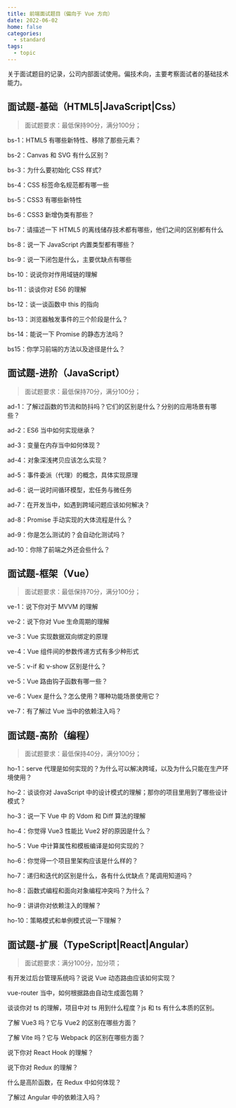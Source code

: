 ```yaml
---
title: 前端面试题目（偏向于 Vue 方向）
date: 2022-06-02
home: false
categories:
  - standard
tags:
  - topic
---
```


关于面试题目的记录，公司内部面试使用。偏技术向，主要考察面试者的基础技术能力。

<!-- more -->

## 面试题-基础（HTML5|JavaScript|Css）

> 面试题要求：最低保持90分，满分100分；

bs-1：HTML5 有哪些新特性、移除了那些元素？

bs-2：Canvas 和 SVG 有什么区别？

bs-3：为什么要初始化 CSS 样式?

bs-4：CSS 标签命名规范都有哪一些

bs-5：CSS3 有哪些新特性

bs-6：CSS3 新增伪类有那些？

bs-7：请描述一下 HTML5 的离线储存技术都有哪些，他们之间的区别都有什么

bs-8：说一下 JavaScript 内置类型都有哪些？

bs-9：说一下闭包是什么，主要优缺点有哪些

bs-10：说说你对作用域链的理解

bs-11：谈谈你对 ES6 的理解

bs-12：谈一谈函数中 this 的指向

bs-13：浏览器触发事件的三个阶段是什么？

bs-14：能说一下 Promise 的静态方法吗？

bs15：你学习前端的方法以及途径是什么？

## 面试题-进阶（JavaScript）

> 面试题要求：最低保持70分，满分100分；

ad-1：了解过函数的节流和防抖吗？它们的区别是什么？分别的应用场景有哪些？

ad-2：ES6 当中如何实现继承？

ad-3：变量在内存当中如何体现？

ad-4：对象深浅拷贝应该怎么实现？

ad-5：事件委派（代理）的概念，具体实现原理

ad-6：说一说时间循环模型，宏任务与微任务

ad-7：在开发当中，如遇到跨域问题应该如何解决？

ad-8：Promise 手动实现的大体流程是什么？

ad-9：你是怎么测试的？会自动化测试吗？

ad-10：你除了前端之外还会些什么？

## 面试题-框架（Vue）

> 面试题要求：最低保持70分，满分100分；

ve-1：说下你对于 MVVM 的理解

ve-2：说下你对 Vue 生命周期的理解

ve-3：Vue 实现数据双向绑定的原理

ve-4：Vue 组件间的参数传递方式有多少种形式

ve-5：v-if 和 v-show 区别是什么？

ve-5：Vue 路由钩子函数有哪一些？

ve-6：Vuex 是什么？怎么使用？哪种功能场景使用它？

ve-7：有了解过 Vue 当中的依赖注入吗？

## 面试题-高阶（编程）

> 面试题要求：最低保持40分，满分100分；

ho-1：serve 代理是如何实现的？为什么可以解决跨域，以及为什么只能在生产环境使用？

ho-2：谈谈你对 JavaScript 中的设计模式的理解；那你的项目里用到了哪些设计模式？

ho-3：说一下 Vue 中 的 Vdom 和 Diff 算法的理解

ho-4：你觉得 Vue3 性能比 Vue2 好的原因是什么？

ho-5：Vue 中计算属性和模板编译是如何实现的？

ho-6：你觉得一个项目里架构应该是什么样的？

ho-7：递归和迭代的区别是什么，各有什么优缺点？尾调用知道吗？

ho-8：函数式编程和面向对象编程冲突吗？为什么？

ho-9：讲讲你对依赖注入的理解？

ho-10：策略模式和单例模式说一下理解？

## 面试题-扩展（TypeScript|React|Angular）

> 面试题要求：满分100分，加分项；

有开发过后台管理系统吗？说说 Vue 动态路由应该如何实现？

vue-router 当中，如何根据路由自动生成面包屑？

谈谈你对 ts 的理解，项目中对 ts 用到什么程度？js 和 ts 有什么本质的区别。

了解 Vue3 吗？它与 Vue2 的区别在哪些方面？

了解 Vite 吗？它与 Webpack 的区别在哪些方面？

说下你对 React Hook 的理解？

说下你对 Redux 的理解？

什么是高阶函数，在 Redux 中如何体现？

了解过 Angular 中的依赖注入吗？
